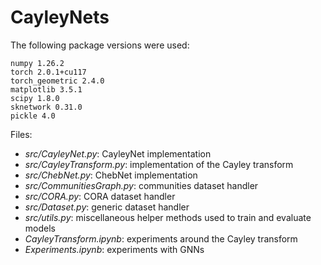 # CayleyNets

The following package versions were used:
```
numpy 1.26.2
torch 2.0.1+cu117
torch_geometric 2.4.0
matplotlib 3.5.1
scipy 1.8.0
sknetwork 0.31.0
pickle 4.0
```

Files:
- *src/CayleyNet.py*: CayleyNet implementation
- *src/CayleyTransform.py*: implementation of the Cayley transform
- *src/ChebNet.py*: ChebNet implementation
- *src/CommunitiesGraph.py*: communities dataset handler
- *src/CORA.py*: CORA dataset handler
- *src/Dataset.py*: generic dataset handler
- *src/utils.py*: miscellaneous helper methods used to train and evaluate models
- *CayleyTransform.ipynb*: experiments around the Cayley transform
- *Experiments.ipynb*: experiments with GNNs
